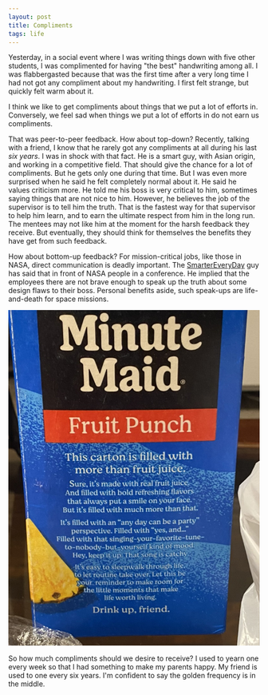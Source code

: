 ```yaml
---
layout: post
title: Compliments
tags: life
---
```


Yesterday, in a social event where I was writing things down with five other students, I was complimented for having "the best" handwriting among all. I was flabbergasted because that was the first time after a very long time I had not got any compliment about my handwriting. I first felt strange, but quickly felt warm about it.

I think we like to get compliments about things that we put a lot of efforts in. Conversely, we feel sad when things we put a lot of efforts in do not earn us compliments.

<!-- During my school years, I enjoyed the receipt of a lot of compliments. Furthermore, my parents want me to think that compliments are the default mode, i.e., lack of compliments are disappointing. During the calls with my dad, when he asked 'Is there anything new?', I understood it as he was asking whether I get any compliments or achievements since the last time he called me. -->

That was peer-to-peer feedback. How about top-down? Recently, talking with a friend, I know that he rarely got any compliments at all during his last _six years_. I was in shock with that fact. He is a smart guy, with Asian origin, and working in a competitive field. That should give the chance for a lot of compliments. But he gets only one during that time. But I was even more surprised when he said he felt completely normal about it. He said he values criticism more. He told me his boss is very critical to him, sometimes saying things that are not nice to him. However, he believes the job of the supervisor is to tell him the truth. That is the fastest way for that supervisor to help him learn, and to earn the ultimate respect from him in the long run. The mentees may not like him at the moment for the harsh feedback they receive. But eventually, they should think for themselves the benefits they have get from such feedback.

How about bottom-up feedback? For mission-critical jobs, like those in NASA, direct communication is deadly important. The [SmarterEveryDay](https://www.youtube.com/watch?v=OoJsPvmFixU) guy has said that in front of NASA people in a conference. He implied that the employees there are not brave enough to speak up the truth about some design flaws to their boss. Personal benefits aside, such speak-ups are life-and-death for space missions.

![](/assets/C05DA53E-5D09-4275-890E-C10928D28402_1_105_c.jpeg)

So how much compliments should we desire to receive? I used to yearn one every week so that I had something to make my parents happy. My friend is used to one every six years. I'm confident to say the golden frequency is in the middle.